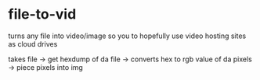 # file-to-vid
turns any file into video/image so you to hopefully use video hosting sites as cloud drives


takes file -> get hexdump of da file -> converts hex to rgb value of da pixels -> piece pixels into img

